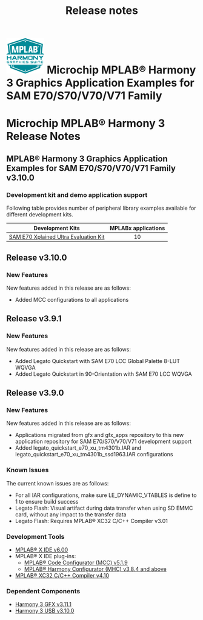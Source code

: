 ﻿---
title: Release notes
nav_order: 99
---

# ![MPLAB® Harmony Graphics Suite](./docs/images/mhgs.png) Microchip MPLAB® Harmony 3 Graphics Application Examples for SAM E70/S70/V70/V71 Family
# Microchip MPLAB® Harmony 3 Release Notes

## MPLAB® Harmony 3 Graphics Application Examples for SAM E70/S70/V70/V71 Family v3.10.0

### Development kit and demo application support

Following table provides number of peripheral library examples available for different development kits.

| Development Kits  | MPLABx applications |
|:-----------------:|:-------------------:|
| [SAM E70 Xplained Ultra Evaluation Kit](https://www.microchip.com/Developmenttools/ProductDetails/DM320113)     | 10 |


## Release v3.10.0


### New Features


New features added in this release are as follows:

- Added MCC configurations to all applications


## Release v3.9.1


### New Features


New features added in this release are as follows:

- Added Legato Quickstart with SAM E70 LCC Global Palette 8-LUT WQVGA
- Added Legato Quickstart in 90-Orientation with SAM E70 LCC WQVGA


## Release v3.9.0


### New Features


New features added in this release are as follows:

- Applications migrated from gfx and gfx_apps repository to this new application repository for SAM E70/S70/V70/V71 development support
- Added legato_quickstart_e70_xu_tm4301b.IAR and legato_quickstart_e70_xu_tm4301b_ssd1963.IAR configurations


### Known Issues


The current known issues are as follows:

- For all IAR configurations, make sure LE_DYNAMIC_VTABLES is define to 1 to ensure build success
- Legato Flash: Visual artifact during data transfer when using SD EMMC card, without any impact to the transfer data
- Legato Flash: Requires MPLAB® XC32 C/C++ Compiler v3.01


### Development Tools


- [MPLAB® X IDE v6.00](https://www.microchip.com/mplab/mplab-x-ide)
- MPLAB® X IDE plug-ins:
    - [MPLAB® Code Configurator (MCC) v5.1.9](https://github.com/Microchip-MPLAB-Harmony/mplabx-plugin)
    - [MPLAB® Harmony Configurator (MHC) v3.8.4 and above](https://github.com/Microchip-MPLAB-Harmony/mplabx-plugin)
- [MPLAB® XC32 C/C++ Compiler v4.10](https://www.microchip.com/mplab/compilers)

### Dependent Components

* [Harmony 3 GFX v3.11.1](https://github.com/Microchip-MPLAB-Harmony/gfx/releases/tag/v3.11.1)
* [Harmony 3 USB v3.10.0](https://github.com/Microchip-MPLAB-Harmony/usb/releases/tag/v3.10.0)
